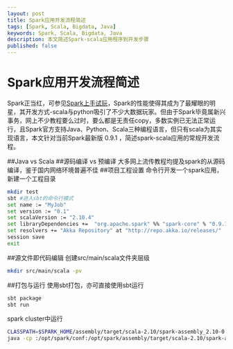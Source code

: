 ```yaml
---
layout: post
title: Spark应用开发流程简述
tags: [Spark, Scala, Bigdata, Java]
keywords: Spark, Scala, Bigdata, Java
description: 本文简述Spark-scala应用程序到开发步骤
published: false
---
```


Spark应用开发流程简述
================ 

Spark正当红，可参见[Spark上手试玩](http://blog.ccgzs.org/2014/04/23/spark-bdas-learn-note.html)，Spark的性能使得其成为了最耀眼的明星，其开发方式-scala与python吸引了不少大数据玩家。但由于Spark毕竟属新兴事务，网上不少教程要么过时，要么都是无责任copy，多数实例已无法正常运行，且Spark官方支持Java、Python、Scala三种编程语言，但只有scala为其实现语言，本文针对当前Spark最新版 0.9.1 ，简述spark-scala应用的常规开发流程。

##Java vs Scala
##源码编译 vs 预编译
大多网上流传教程均提及spark的从源码编译，鉴于国内网络环境普遍不佳
##项目工程设置
命令行开发一个spark应用，新建一个工程目录

```bash
mkdir test
sbt #进入sbt的命令行模式
set name := "MyJob"
set version := "0.1"
set scalaVersion := "2.10.4"
set libraryDependencies +=  "org.apache.spark" %% "spark-core" % "0.9.1"
set resolvers += "Akka Repository" at "http://repo.akka.io/releases/" 
session save
exit
```

##源文件即代码编辑
创建src/main/scala文件夹层级

```bash
mkdir src/main/scala -pv
```
##打包与运行
使用sbt打包，亦可直接使用sbt运行
```bash
sbt package
sbt run
```

spark cluster中运行
```bash
CLASSPATH=$SPARK_HOME/assembly/target/scala-2.10/spark-assembly_2.10-0.9.1-hadoop2.2.0.jar
java -cp :/opt/spark/conf:/opt/spark/assembly/target/scala-2.10/spark-assembly_2.10-0.9.1-hadoop2.2.0.jar:/home/spark/test/target/scala-2.10/simple-project_2.10-0.1.jar SimpleJob local
```
